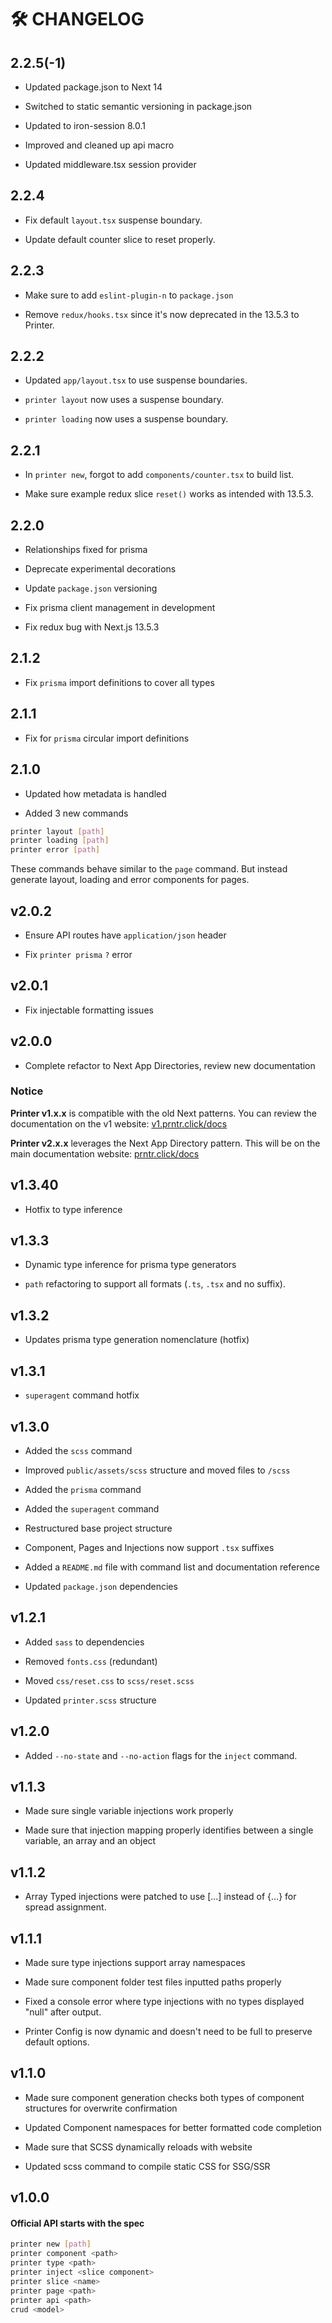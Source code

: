 # 🛠️ CHANGELOG

## 2.2.5(-1)

- Updated package.json to Next 14

- Switched to static semantic versioning in package.json

- Updated to iron-session 8.0.1

- Improved and cleaned up api macro

- Updated middleware.tsx session provider

## 2.2.4

- Fix default `layout.tsx` suspense boundary.

- Update default counter slice to reset properly.

## 2.2.3

- Make sure to add `eslint-plugin-n` to `package.json`

- Remove `redux/hooks.tsx` since it's now deprecated in the 13.5.3 to Printer.

## 2.2.2

- Updated `app/layout.tsx` to use suspense boundaries.

- `printer layout` now uses a suspense boundary.

- `printer loading` now uses a suspense boundary.

## 2.2.1

- In `printer new`, forgot to add `components/counter.tsx` to build list.

- Make sure example redux slice `reset()` works as intended with 13.5.3.

## 2.2.0

- Relationships fixed for prisma

- Deprecate experimental decorations

- Update `package.json` versioning

- Fix prisma client management in development

- Fix redux bug with Next.js 13.5.3

## 2.1.2

- Fix `prisma` import definitions to cover all types

## 2.1.1

- Fix for `prisma` circular import definitions

## 2.1.0

- Updated how metadata is handled

- Added 3 new commands

```bash
printer layout [path]
printer loading [path]
printer error [path]
```

These commands behave similar to the `page` command. But instead generate layout, loading and error components for pages.

## v2.0.2

- Ensure API routes have `application/json` header

- Fix `printer prisma` `?` error

## v2.0.1

- Fix injectable formatting issues

## v2.0.0

- Complete refactor to Next App Directories, review new documentation

### Notice

**Printer v1.x.x** is compatible with the old Next patterns. You can review the documentation on the v1 website: [v1.prntr.click/docs](https://v1.prntr.click/docs)

**Printer v2.x.x** leverages the Next App Directory pattern. This will be on the main documentation website: [prntr.click/docs](https://prntr.click/docs)

## v1.3.40

- Hotfix to type inference

## v1.3.3

- Dynamic type inference for prisma type generators

- `path` refactoring to support all formats (`.ts`, `.tsx` and no suffix).

## v1.3.2

- Updates prisma type generation nomenclature (hotfix)

## v1.3.1

- `superagent` command hotfix

## v1.3.0

- Added the `scss` command

- Improved `public/assets/scss` structure and moved files to `/scss`

- Added the `prisma` command

- Added the `superagent` command

- Restructured base project structure

- Component, Pages and Injections now support `.tsx` suffixes

- Added a `README.md` file with command list and documentation reference

- Updated `package.json` dependencies

## v1.2.1

- Added `sass` to dependencies

- Removed `fonts.css` (redundant)

- Moved `css/reset.css` to `scss/reset.scss`

- Updated `printer.scss` structure

## v1.2.0

- Added `--no-state` and `--no-action` flags for the `inject` command.

## v1.1.3

- Made sure single variable injections work properly

- Made sure that injection mapping properly identifies between a single variable, an array and an object

## v1.1.2

- Array Typed injections were patched to use [...] instead of {...} for spread assignment.

## v1.1.1

- Made sure type injections support array namespaces

- Made sure component folder test files inputted paths properly

- Fixed a console error where type injections with no types displayed "null" after output.

- Printer Config is now dynamic and doesn't need to be full to preserve default options.

## v1.1.0

- Made sure component generation checks both types of component structures for overwrite confirmation

- Updated Component namespaces for better formatted code completion

- Made sure that SCSS dynamically reloads with website

- Updated scss command to compile static CSS for SSG/SSR

## v1.0.0

#### Official API starts with the spec

```bash
printer new [path]
printer component <path>
printer type <path>
printer inject <slice component>
printer slice <name>
printer page <path>
printer api <path>
crud <model>
```
